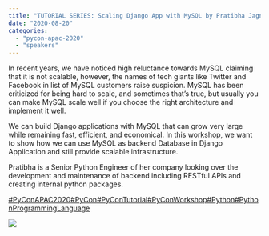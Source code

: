 ```yaml
---
title: "TUTORIAL SERIES: Scaling Django App with MySQL by Pratibha Jagnere"
date: "2020-08-20"
categories: 
  - "pycon-apac-2020"
  - "speakers"
---
```


In recent years, we have noticed high reluctance towards MySQL claiming that it is not scalable, however, the names of tech giants like Twitter and Facebook in list of MySQL customers raise suspicion. MySQL has been criticized for being hard to scale, and sometimes that’s true, but usually you can make MySQL scale well if you choose the right architecture and implement it well.

We can build Django applications with MySQL that can grow very large while remaining fast, efficient, and economical. In this workshop, we want to show how we can use MySQL as backend Database in Django Application and still provide scalable infrastructure.

Pratibha is a Senior Python Engineer of her company looking over the development and maintenance of backend including RESTful APIs and creating internal python packages.

[#PyConAPAC2020](https://www.facebook.com/hashtag/pyconapac2020?__eep__=6&__tn__=*NK*F)[#PyCon](https://www.facebook.com/hashtag/pycon?__eep__=6&__tn__=*NK*F)[#PyConTutorial](https://www.facebook.com/hashtag/pycontutorial?__eep__=6&__tn__=*NK*F)[#PyConWorkshop](https://www.facebook.com/hashtag/pyconworkshop?__eep__=6&__tn__=*NK*F)[#Python](https://www.facebook.com/hashtag/python?__eep__=6&__tn__=*NK*F)[#PythonProgrammingLanguage](https://www.facebook.com/hashtag/pythonprogramminglanguage?__eep__=6&__tn__=*NK*F)

![](https://pyconmy.files.wordpress.com/2020/09/13th-1330-1430-pratibha-jagnere.png?w=1024)
